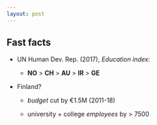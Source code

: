 ```yaml
---
layout: post
---
```


## Fast facts

- UN Human Dev. Rep. (2017), _Education index_:

  - **NO** > **CH** > **AU** > **IR** > **GE**

- Finland?

  - _budget_ cut by €1.5M (2011-18)

  - university + college _employees_ by > 7500
